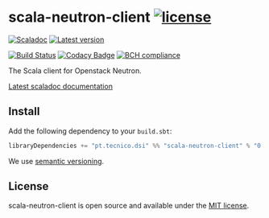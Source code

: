 # scala-neutron-client [![license](http://img.shields.io/:license-MIT-blue.svg)](LICENSE)
[![Scaladoc](http://javadoc-badge.appspot.com/pt.tecnico.dsi/scala-neutron-client_2.12.svg?label=scaladoc&style=plastic&maxAge=604800)](https://ist-dsi.github.io/scala-neutron-client/latest/api/pt/tecnico/dsi/scala-neutron-client/index.html)
[![Latest version](https://index.scala-lang.org/ist-dsi/scala-neutron-client/scala-neutron-client/latest.svg)](https://index.scala-lang.org/ist-dsi/scala-neutron-client/scala-neutron-client)

[![Build Status](https://travis-ci.org/ist-dsi/scala-neutron-client.svg?branch=master&style=plastic&maxAge=604800)](https://travis-ci.org/ist-dsi/scala-neutron-client)
[![Codacy Badge](https://api.codacy.com/project/badge/Grade/)](https://www.codacy.com/app/IST-DSI/scala-neutron-client?utm_source=github.com&amp;utm_medium=referral&amp;utm_content=ist-dsi/scala-vault&amp;utm_campaign=Badge_Grade)
[![BCH compliance](https://bettercodehub.com/edge/badge/ist-dsi/scala-neutron-client)](https://bettercodehub.com/results/ist-dsi/scala-neutron-client)

The Scala client for Openstack Neutron.

[Latest scaladoc documentation](https://ist-dsi.github.io/scala-neutron-client/latest/api/pt/tecnico/dsi/scala-neutron-client/index.html)

## Install
Add the following dependency to your `build.sbt`:
```sbt
libraryDependencies += "pt.tecnico.dsi" %% "scala-neutron-client" % "0.0.0"
```
We use [semantic versioning](http://semver.org).

## License
scala-neutron-client is open source and available under the [MIT license](LICENSE).
